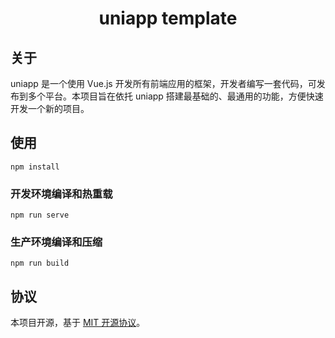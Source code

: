 # <p align="center">uniapp template</p>

## 关于

uniapp 是一个使用 Vue.js 开发所有前端应用的框架，开发者编写一套代码，可发布到多个平台。本项目旨在依托 uniapp 搭建最基础的、最通用的功能，方便快速开发一个新的项目。

## 使用
```
npm install
```

### 开发环境编译和热重载
```
npm run serve
```

### 生产环境编译和压缩
```
npm run build
```

## 协议

本项目开源，基于 [MIT 开源协议](https://opensource.org/licenses/MIT)。
